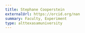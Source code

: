 ```yaml
---
title: Stephane Cooperstein
externalUrl: https://orcid.org/nan
summary: Faculty, Experiment
type: alttexasamuniversity
---
```

